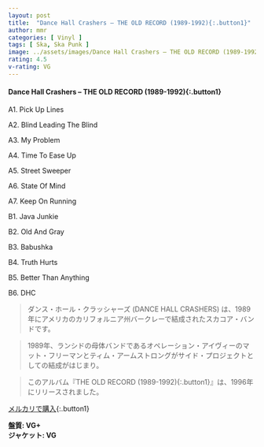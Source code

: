 ```yaml
---
layout: post
title:  "Dance Hall Crashers – THE OLD RECORD (1989-1992){:.button1}"
author: mmr
categories: [ Vinyl ]
tags: [ Ska, Ska Punk ]
image: ../assets/images/Dance Hall Crashers – THE OLD RECORD (1989-1992){:.button1}.jpg
rating: 4.5
v-rating: VG
---
```


#### Dance Hall Crashers – THE OLD RECORD (1989-1992){:.button1}


A1. Pick Up Lines


A2. Blind Leading The Blind


A3. My Problem


A4. Time To Ease Up


A5. Street Sweeper


A6. State Of Mind


A7. Keep On Running


B1. Java Junkie


B2. Old And Gray


B3. Babushka


B4. Truth Hurts


B5. Better Than Anything


B6. DHC


> ダンス・ホール・クラッシャーズ (DANCE HALL CRASHERS) は、1989年にアメリカのカリフォルニア州バークレーで結成されたスカコア・バンドです。

> 1989年、ランシドの母体バンドであるオペレーション・アイヴィーのマット・フリーマンとティム・アームストロングがサイド・プロジェクトとしての結成がはじまり。

> このアルバム『THE OLD RECORD (1989-1992){:.button1}』は、1996年にリリースされました。


[メルカリで購入](https://jp.mercari.com/item/m77868412341){:.button1}


<div class="mt-4 mb-4 d-flex align-items-center">
<strong class="mr-1">盤質: VG+</strong>
</div>
<div class="mt-4 mb-4 d-flex align-items-center">
<strong class="mr-1">ジャケット: VG</strong>
</div>